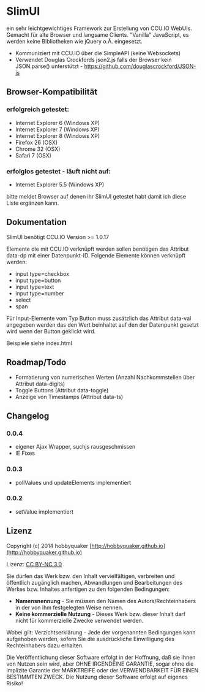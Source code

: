 # SlimUI

ein sehr leichtgewichtiges Framework zur Erstellung von CCU.IO WebUIs. Gemacht für alte Browser und langsame Clients.
"Vanilla" JavaScript, es werden keine Bibliotheken wie jQuery o.Ä. eingesetzt.

* Kommuniziert mit CCU.IO über die SimpleAPI (keine Websockets)
* Verwendet Douglas Crockfords json2.js falls der Browser kein JSON.parse() unterstützt - https://github.com/douglascrockford/JSON-js

## Browser-Kompatibilität

### erfolgreich getestet:
* Internet Explorer 6 (Windows XP)
* Internet Explorer 7 (Windows XP)
* Internet Explorer 8 (Windows XP)
* Firefox 26 (OSX)
* Chrome 32 (OSX)
* Safari 7 (OSX)

### erfolglos getestet - läuft nicht auf:
* Internet Explorer 5.5 (Windows XP)

bitte meldet Browser auf denen ihr SlimUI getestet habt damit ich diese Liste ergänzen kann.

## Dokumentation

SlimUI benötigt CCU.IO Version >= 1.0.17

Elemente die mit CCU.IO verknüpft werden sollen benötigen das Attribut data-dp mit einer Datenpunkt-ID.
Folgende Elemente können verknüpft werden:

* input type=checkbox
* input type=button
* input type=text
* input type=number
* select
* span

Für Input-Elemente vom Typ Button muss zusätzlich das Attribut data-val angegeben werden das den Wert beinhaltet auf
den der Datenpunkt gesetzt wird wenn der Button geklickt wird.

Beispiele siehe index.html

## Roadmap/Todo

* Formatierung von numerischen Werten (Anzahl Nachkommstellen über Attribut data-digits)
* Toggle Buttons (Attribut data-toggle)
* Anzeige von Timestamps (Attribut data-ts)

## Changelog

### 0.0.4
* eigener Ajax Wrapper, suchjs rausgeschmissen
* IE Fixes

### 0.0.3
* pollValues und updateElements implementiert

### 0.0.2
* setValue implementiert


## Lizenz

Copyright (c) 2014 hobbyquaker [http://hobbyquaker.github.io](http://hobbyquaker.github.io)

Lizenz: [CC BY-NC 3.0](http://creativecommons.org/licenses/by-nc/3.0/de/)

Sie dürfen das Werk bzw. den Inhalt vervielfältigen, verbreiten und öffentlich zugänglich machen,
Abwandlungen und Bearbeitungen des Werkes bzw. Inhaltes anfertigen zu den folgenden Bedingungen:

  * **Namensnennung** - Sie müssen den Namen des Autors/Rechteinhabers in der von ihm festgelegten Weise nennen.
  * **Keine kommerzielle Nutzung** - Dieses Werk bzw. dieser Inhalt darf nicht für kommerzielle Zwecke verwendet werden.

Wobei gilt:
Verzichtserklärung - Jede der vorgenannten Bedingungen kann aufgehoben werden, sofern Sie die ausdrückliche Einwilligung des Rechteinhabers dazu erhalten.

Die Veröffentlichung dieser Software erfolgt in der Hoffnung, daß sie Ihnen von Nutzen sein wird, aber OHNE IRGENDEINE GARANTIE, sogar ohne die implizite Garantie der MARKTREIFE oder der VERWENDBARKEIT FÜR EINEN BESTIMMTEN ZWECK. Die Nutzung dieser Software erfolgt auf eigenes Risiko!